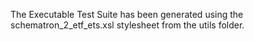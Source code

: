 The Executable Test Suite has been generated using the schematron_2_etf_ets.xsl
stylesheet from the utils folder.
